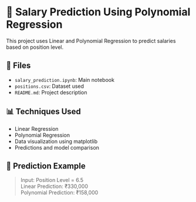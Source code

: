 # 💼 Salary Prediction Using Polynomial Regression

This project uses Linear and Polynomial Regression to predict salaries based on position level.

## 📁 Files
- `salary_prediction.ipynb`: Main notebook
- `positions.csv`: Dataset used
- `README.md`: Project description

## 📊 Techniques Used
- Linear Regression
- Polynomial Regression
- Data visualization using matplotlib
- Predictions and model comparison

## 📌 Prediction Example
> Input: Position Level = 6.5  
> Linear Prediction: ₹330,000  
> Polynomial Prediction: ₹158,000

